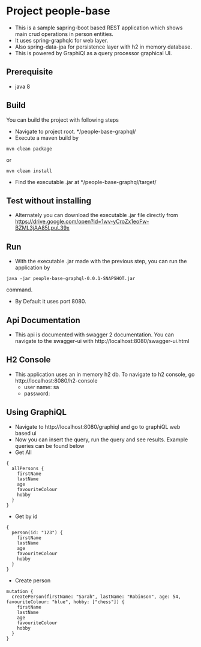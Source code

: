 # Project people-base
- This is a sample sapring-boot based REST application which shows main crud operations in person entities. 
- It uses spring-graphqlc for web layer.
- Also spring-data-jpa for persistence layer with h2 in memory database.
- This is powered by GraphiQl as a query processor graphical UI.

## Prerequisite
- java 8

## Build
You can build the project with following steps
- Navigate to project root. */people-base-graphql/
- Execute a maven build by 
```shell
mvn clean package
```
or 
```shell
mvn clean install
```
- Find the executable .jar at */people-base-graphql/target/

## Test without installing
- Alternately you can download the executable .jar file directly from https://drive.google.com/open?id=1wv-yCroZx1eoFw-BZML3jAA85LpuL39x

## Run
- With the executable .jar made with the previous step, you can run the application by 
```shell
java -jar people-base-graphql-0.0.1-SNAPSHOT.jar
```
command.
- By Default it uses port 8080.

## Api Documentation
- This api is documented with swagger 2 documentation. You can navigate to the swagger-ui with http://localhost:8080/swagger-ui.html

## H2 Console
- This application uses an in memory h2 db. To navigate to h2 console, go http://localhost:8080/h2-console
    - user name: sa
    - password:
    
## Using GraphiQL
- Navigate to http://localhost:8080/graphiql and go to graphiQL web based ui
- Now you can insert the query, run the query and see results. Example queries can be found below
- Get All
```shell
{
  allPersons {
    firstName
    lastName
    age
    favouriteColour
    hobby
  }
}
```
- Get by id
```shell
{
  person(id: "123") {
    firstName
    lastName
    age
    favouriteColour
    hobby
  }
}
```
- Create person
```shell
mutation {
  createPerson(firstName: "Sarah", lastName: "Robinson", age: 54, favouriteColour: "blue", hobby: ["chess"]) {
    firstName
    lastName
    age
    favouriteColour
    hobby
  }
}
```
